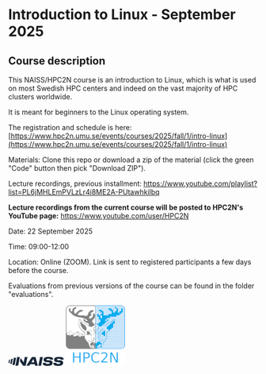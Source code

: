 # Introduction to Linux - September 2025

## Course description

This NAISS/HPC2N course is an introduction to Linux, which is what is used on most Swedish HPC centers and indeed on the vast majority of HPC clusters worldwide. 

It is meant for beginners to the Linux operating system.

The registration and schedule is here: [https://www.hpc2n.umu.se/events/courses/2025/fall/1/intro-linux](https://www.hpc2n.umu.se/events/courses/2025/fall/1/intro-linux)

Materials: Clone this repo or download a zip of the material (click the green "Code" button then pick "Download ZIP"). 

Lecture recordings, previous installment: https://www.youtube.com/playlist?list=PL6jMHLEmPVLzLr4i8ME2A-PUtawhkilbq 

**Lecture recordings from the current course will be posted to HPC2N's YouTube page:** https://www.youtube.com/user/HPC2N

Date: 22 September 2025

Time: 09:00-12:00

Location: Online (ZOOM). Link is sent to registered participants a few days before the course. 

Evaluations from previous versions of the course can be found in the folder "evaluations". 

![NAISS](docs/images/NAISS_supr_blue_small.png) ![HPC2N](docs/images/hpc2n-blue-text_smaller.png)

